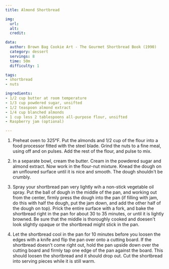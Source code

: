 ```yaml
---
title: Almond Shortbread

img:
  url: 
  alt: 
  credit: 

data:
  author: Brown Bag Cookie Art - The Gourmet Shortbread Book (1990)
  category: dessert
  servings: 8
  time: 50m
  difficulty: 1

tags:
- shortbread
- nuts

ingredients:
- 1/2 cup butter at room temperature
- 1/3 cup powdered sugar, unsifted
- 1/2 teaspoon almond extract
- 1/4 cup blanched almonds
- 1 cup less 2 tablespoons all-purpose flour, unsifted
- Raspberry jam (optional)

---
```


1. Preheat oven to 325°F. Put the almonds and 1/2 cup of the flour into a food processor fitted with the steel blade. Grind the nuts to a fine meal, using off and on pulses. Add the rest of the flour, and pulse to mix.

2. In a separate bowl, cream the butter. Cream in the powdered sugar and almond extract. Now work in the flour-nut mixture. Knead the dough on an unfloured surface until it is nice and smooth. The dough shouldn't be crumbly.

3. Spray your shortbread pan very lightly wih a non-stick vegetable oil spray. Put the ball of dough in the middle of the pan, and working out from the center, firmly press the dough into the pan (if filling with jam, do this with half the dough, put the jam down, and add the other half of the dough on top). Prick the entire surface with a fork, and bake the shortbread right in the pan for about 30 to 35 minutes, or until it is lightly browned. Be sure that the middle is thoroughly cooked and doesen't look slightly opaque or the shortbread might stick in the pan.

4. Let the shortbread cool in the pan for 10 minutes before you loosen the edges with a knife and flip the pan over onto a cutting board. If the shortbread doesn't come right out, hold the pan upside down over the cutting board and firmly tap one edge of the pan against the board. This should loosen the shortbread and it should drop out. Cut the shortbread into serving pieces while it is still warm.